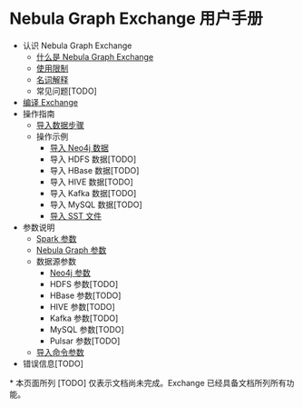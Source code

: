 # Nebula Graph Exchange 用户手册

- 认识 Nebula Graph Exchange
  - [什么是 Nebula Graph Exchange](about-exchange/ex-ug-what-is-exchange.md)
  - [使用限制](about-exchange/ex-ug-limitations.md)
  - [名词解释](about-exchange/ex-ug-terms.md)
  - 常见问题[TODO]
- [编译 Exchange](ex-ug-compile.md)
- 操作指南
  - [导入数据步骤](use-exchange/ex-ug-import-steps.md)
  - 操作示例
    - [导入 Neo4j 数据](use-exchange/ex-ug-import-from-neo4j.md)
    - 导入 HDFS 数据[TODO]
    - 导入 HBase 数据[TODO]
    - 导入 HIVE 数据[TODO]
    - 导入 Kafka 数据[TODO]
    - 导入 MySQL 数据[TODO]
    - [导入 SST 文件](use-exchange/ex-ug-import-sst.md)
- 参数说明
  - [Spark 参数](parameter-reference/ex-ug-paras-spark.md)
  - [Nebula Graph 参数](parameter-reference/ex-ug-paras-nebulagraph.md)
  - 数据源参数
    - [Neo4j 参数](parameter-reference/ex-ug-paras-neo4j.md)
    - HDFS 参数[TODO]
    - HBase 参数[TODO]
    - HIVE 参数[TODO]
    - Kafka 参数[TODO]
    - MySQL 参数[TODO]
    - Pulsar 参数[TODO]
  - [导入命令参数](parameter-reference/ex-ug-para-import-command.md)
- 错误信息[TODO]

\* 本页面所列 [TODO] 仅表示文档尚未完成。Exchange 已经具备文档所列所有功能。
